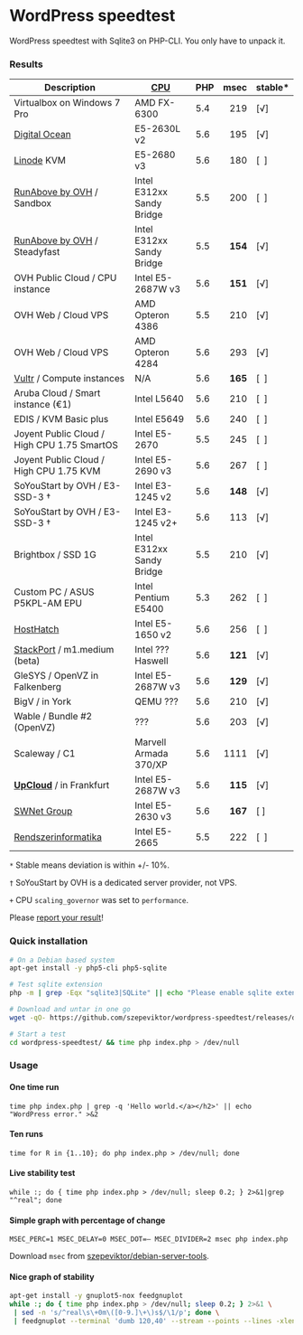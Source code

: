 # WordPress speedtest

WordPress speedtest with Sqlite3 on PHP-CLI. You only have to unpack it.

### Results

| Description                           | [CPU](https://www.cpubenchmark.net/singleThread.html "PassMark") | PHP | msec   | stable\* |
| ------------------------------------- | ---------------------------| --- | ------:| ------ |
| Virtualbox on Windows 7 Pro           | AMD FX-6300                | 5.4 |    219 | [√]    |
| [Digital Ocean](https://www.digitalocean.com/?refcode=1f29354cd6ab)              | E5-2630L v2 | 5.6 | 195 | [√] |
| [Linode](https://www.linode.com/?r=66de78b7ac99f79ec3a8e89a60c6c825dd107df1) KVM | E5-2680 v3  | 5.6 | 180 | [&ensp;] |
| [RunAbove by OVH](http://runabove.me/HAR2) / Sandbox | Intel E312xx Sandy Bridge     | 5.5 | 200 | [&ensp;] |
| [RunAbove by OVH](http://runabove.me/HAR2) / Steadyfast | Intel E312xx Sandy Bridge  | 5.5 | **154** | [√] |
| OVH Public Cloud / CPU instance       | Intel E5-2687W v3          | 5.6 | **151**| [√]    |
| OVH Web / Cloud VPS                   | AMD Opteron 4386           | 5.5 |    210 | [√]    |
| OVH Web / Cloud VPS                   | AMD Opteron 4284           | 5.6 |    293 | [√]    |
| [Vultr](http://www.vultr.com/?ref=6815796) / Compute instances | N/A  | 5.6 | **165** | [&ensp;] |
| Aruba Cloud / Smart instance (€1)     | Intel L5640                | 5.6 |    210 | [&ensp;]    |
| EDIS / KVM Basic plus                 | Intel E5649                | 5.6 |    240 | [&ensp;]    |
| Joyent Public Cloud / High CPU 1.75 SmartOS | Intel E5-2670        | 5.5 |    245 | [&ensp;]    |
| Joyent Public Cloud / High CPU 1.75 KVM | Intel E5-2690 v3         | 5.6 |    267 | [&ensp;]    |
| SoYouStart by OVH / E3-SSD-3 †        | Intel E3-1245 v2           | 5.6 | **148**| [√]    |
| SoYouStart by OVH / E3-SSD-3 †        | Intel E3-1245 v2+          | 5.6 |    113 | [√]    |
| Brightbox / SSD 1G                    | Intel E312xx Sandy Bridge  | 5.5 |    210 | [√]    |
| Custom PC / ASUS P5KPL-AM EPU         | Intel Pentium E5400        | 5.3 |    262 | [&ensp;]    |
| [HostHatch](https://portal.hosthatch.com/aff.php?aff=250)             | Intel E5-1650 v2  | 5.6 | 256 | [&ensp;] |
| [StackPort](http://stackport.com/) / m1.medium (beta)                 | Intel ??? Haswell | 5.6 | **121** | [√] |
| GleSYS / OpenVZ in Falkenberg         | Intel E5-2687W v3          | 5.6 |**129** | [√]    |
| BigV / in York                        | QEMU ???                   | 5.6 |    210 | [√]    |
| Wable / Bundle #2 (OpenVZ)            | ???                        | 5.6 |    203 | [√]    |
| Scaleway / C1                         | Marvell Armada 370/XP      | 5.6 |   1111 | [√]    |
| [**UpCloud**](https://www.upcloud.com/pricing/) / in Frankfurt        | Intel E5-2687W v3 | 5.6 | **115** | [√] |
| [SWNet Group](http://www.swnetgroup.hu/vps-virtualis-szerver-berles/) | Intel E5-2630 v3  | 5.6 | **167** | [ ] |
| [Rendszerinformatika](http://servira.com/) | Intel E5-2665         | 5.5 |    222 | [&ensp;]    |

`*` Stable means deviation is within +/- 10%.

`†` SoYouStart by OVH is a dedicated server provider, not VPS.

`+` CPU `scaling_governor` was set to `performance`.

Please [report your result](https://github.com/szepeviktor/wordpress-speedtest/issues/new)!


### Quick installation

```bash
# On a Debian based system
apt-get install -y php5-cli php5-sqlite

# Test sqlite extension
php -m | grep -Eqx "sqlite3|SQLite" || echo "Please enable sqlite extension." >&2

# Download and untar in one go
wget -qO- https://github.com/szepeviktor/wordpress-speedtest/releases/download/v0.1.0/wordpress-speedtest.tar.gz|tar xzv

# Start a test
cd wordpress-speedtest/ && time php index.php > /dev/null
```


### Usage

#### One time run

`time php index.php | grep -q 'Hello world.</a></h2>' || echo "WordPress error." >&2`

#### Ten runs

`time for R in {1..10}; do php index.php > /dev/null; done`

#### Live stability test

`while :; do { time php index.php > /dev/null; sleep 0.2; } 2>&1|grep "^real"; done`

#### Simple graph with percentage of change

`MSEC_PERC=1 MSEC_DELAY=0 MSEC_DOT=— MSEC_DIVIDER=2 msec php index.php`

Download `msec` from [szepeviktor/debian-server-tools](https://github.com/szepeviktor/debian-server-tools/blob/master/tools/msec).

#### Nice graph of stability

```bash
apt-get install -y gnuplot5-nox feedgnuplot
while :; do { time php index.php > /dev/null; sleep 0.2; } 2>&1 \
 | sed -n 's/^real\s\+0m\([0-9.]\+\)s$/\1/p'; done \
 | feedgnuplot --terminal 'dumb 120,40' --stream --points --lines -xlen 30 --set "xtics 10"
```
